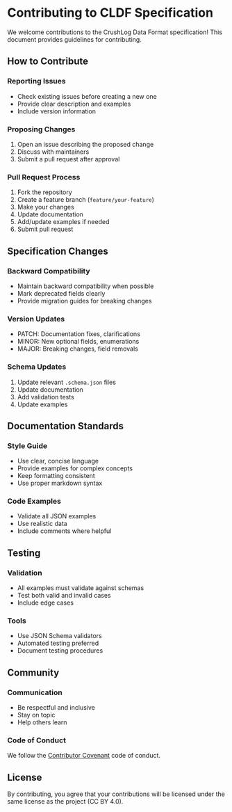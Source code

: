 # Contributing to CLDF Specification

We welcome contributions to the CrushLog Data Format specification! This document provides guidelines for contributing.

## How to Contribute

### Reporting Issues
- Check existing issues before creating a new one
- Provide clear description and examples
- Include version information

### Proposing Changes
1. Open an issue describing the proposed change
2. Discuss with maintainers
3. Submit a pull request after approval

### Pull Request Process
1. Fork the repository
2. Create a feature branch (`feature/your-feature`)
3. Make your changes
4. Update documentation
5. Add/update examples if needed
6. Submit pull request

## Specification Changes

### Backward Compatibility
- Maintain backward compatibility when possible
- Mark deprecated fields clearly
- Provide migration guides for breaking changes

### Version Updates
- PATCH: Documentation fixes, clarifications
- MINOR: New optional fields, enumerations
- MAJOR: Breaking changes, field removals

### Schema Updates
1. Update relevant `.schema.json` files
2. Update documentation
3. Add validation tests
4. Update examples

## Documentation Standards

### Style Guide
- Use clear, concise language
- Provide examples for complex concepts
- Keep formatting consistent
- Use proper markdown syntax

### Code Examples
- Validate all JSON examples
- Use realistic data
- Include comments where helpful

## Testing

### Validation
- All examples must validate against schemas
- Test both valid and invalid cases
- Include edge cases

### Tools
- Use JSON Schema validators
- Automated testing preferred
- Document testing procedures

## Community

### Communication
- Be respectful and inclusive
- Stay on topic
- Help others learn

### Code of Conduct
We follow the [Contributor Covenant](https://www.contributor-covenant.org/) code of conduct.

## License
By contributing, you agree that your contributions will be licensed under the same license as the project (CC BY 4.0).